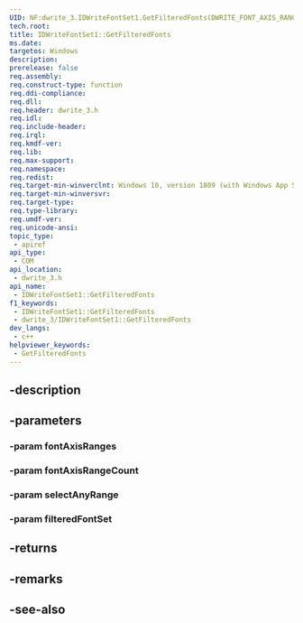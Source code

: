 ```yaml
---
UID: NF:dwrite_3.IDWriteFontSet1.GetFilteredFonts(DWRITE_FONT_AXIS_RANGEconst,UINT32,BOOL,IDWriteFontSet1)
tech.root: 
title: IDWriteFontSet1::GetFilteredFonts
ms.date: 
targetos: Windows
description: 
prerelease: false
req.assembly: 
req.construct-type: function
req.ddi-compliance: 
req.dll: 
req.header: dwrite_3.h
req.idl: 
req.include-header: 
req.irql: 
req.kmdf-ver: 
req.lib: 
req.max-support: 
req.namespace: 
req.redist: 
req.target-min-winverclnt: Windows 10, version 1809 (with Windows App SDK 0.5 or later)
req.target-min-winversvr: 
req.target-type: 
req.type-library: 
req.umdf-ver: 
req.unicode-ansi: 
topic_type:
 - apiref
api_type:
 - COM
api_location:
 - dwrite_3.h
api_name:
 - IDWriteFontSet1::GetFilteredFonts
f1_keywords:
 - IDWriteFontSet1::GetFilteredFonts
 - dwrite_3/IDWriteFontSet1::GetFilteredFonts
dev_langs:
 - c++
helpviewer_keywords:
 - GetFilteredFonts
---
```


## -description

## -parameters

### -param fontAxisRanges

### -param fontAxisRangeCount

### -param selectAnyRange

### -param filteredFontSet

## -returns

## -remarks

## -see-also

